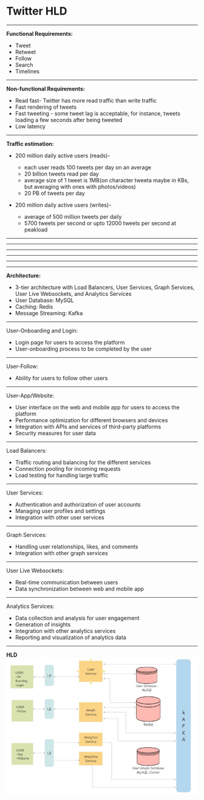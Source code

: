 # Twitter HLD

---

**Functional Requirements:**

- Tweet
- Retweet
- Follow
- Search
- Timelines

---

**Non-functional Requirements:**

- Read fast- Twitter has more read traffic than write traffic
- Fast rendering of tweets
- Fast tweeting - some tweet lag is acceptable, for instance, tweets loading a few seconds after being tweeted
- Low latency

---

**Traffic estimation:**

- 200 million daily active users (reads)-

  - each user reads 100 tweets per day on an average
  - 20 billion tweets read per day
  - average size of 1 tweet is 1MB(on character tweeta maybe in KBs, but averaging with ones with photos/videos)
  - 20 PB of tweets per day

- 200 million daily active users (writes)-
  - average of 500 million tweets per daily
  - 5700 tweets per second or upto 12000 tweets per second at peakload

---

---

---

---

---

---

**Architecture:**

- 3-tier architecture with Load Balancers, User Services, Graph Services, User Live Websockets, and Analytics Services
- User Database: MySQL
- Caching: Redis
- Message Streaming: Kafka

---

User-Onboarding and Login:

- Login page for users to access the platform
- User-onboarding process to be completed by the user

---

User-Follow:

- Ability for users to follow other users

---

User-App/Website:

- User interface on the web and mobile app for users to access the platform
- Performance optimization for different browsers and devices
- Integration with APIs and services of third-party platforms
- Security measures for user data

---

Load Balancers:

- Traffic routing and balancing for the different services
- Connection pooling for incoming requests
- Load testing for handling large traffic

---

User Services:

- Authentication and authorization of user accounts
- Managing user profiles and settings
- Integration with other user services

---

Graph Services:

- Handling user relationships, likes, and comments
- Integration with other graph services

---

User Live Websockets:

- Real-time communication between users
- Data synchronization between web and mobile app

---

Analytics Services:

- Data collection and analysis for user engagement
- Generation of insights
- Integration with other analytics services
- Reporting and visualization of analytics data

---

**HLD**
![](./Assets/HLD.jpg)
